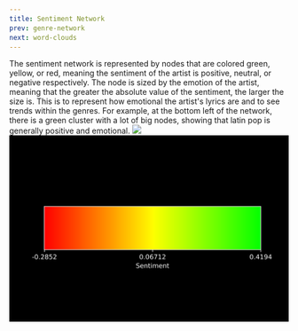 ```yaml
---
title: Sentiment Network
prev: genre-network
next: word-clouds
---
```


The sentiment network is represented by nodes that are colored green, yellow, or red, meaning the sentiment of the artist is positive, neutral, or negative respectively. The node is sized by the emotion of the artist, meaning that the greater the absolute value of the sentiment, the larger the size is. This is to represent how emotional the artist's lyrics are and to see trends within the genres. For example, at the bottom left of the network, there is a green cluster with a lot of big nodes, showing that latin pop is generally positive and emotional. 
![](/plots/sentiment_network.svg)
![](/plots/colorbar.svg)